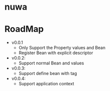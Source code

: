 # nuwa

# RoadMap

+ v0.0.1
  + Only Support the Property values and Bean
  + Register Bean with explicit descriptor
+ v0.0.2: 
  + Support normal Bean and values
+ v0.0.3:
  + Support define bean with tag
+ v0.0.4:
  + Support application context